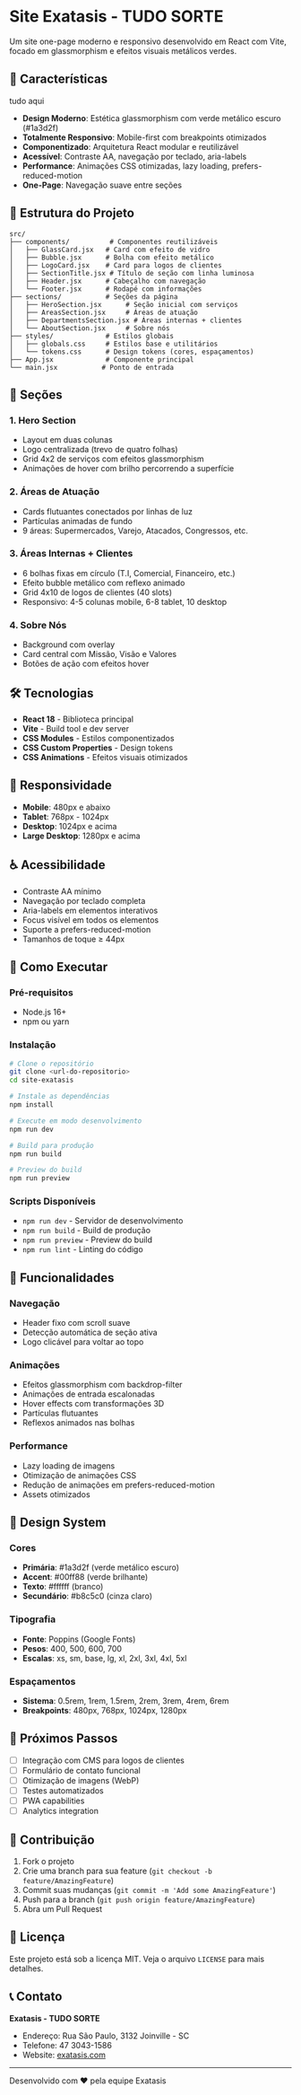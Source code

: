 # Site Exatasis - TUDO SORTE

Um site one-page moderno e responsivo desenvolvido em React com Vite, focado em glassmorphism e efeitos visuais metálicos verdes.

## 🚀 Características
tudo aqui
- **Design Moderno**: Estética glassmorphism com verde metálico escuro (#1a3d2f)
- **Totalmente Responsivo**: Mobile-first com breakpoints otimizados
- **Componentizado**: Arquitetura React modular e reutilizável
- **Acessível**: Contraste AA, navegação por teclado, aria-labels
- **Performance**: Animações CSS otimizadas, lazy loading, prefers-reduced-motion
- **One-Page**: Navegação suave entre seções

## 📁 Estrutura do Projeto

```
src/
├── components/          # Componentes reutilizáveis
│   ├── GlassCard.jsx   # Card com efeito de vidro
│   ├── Bubble.jsx      # Bolha com efeito metálico
│   ├── LogoCard.jsx    # Card para logos de clientes
│   ├── SectionTitle.jsx # Título de seção com linha luminosa
│   ├── Header.jsx      # Cabeçalho com navegação
│   └── Footer.jsx      # Rodapé com informações
├── sections/           # Seções da página
│   ├── HeroSection.jsx      # Seção inicial com serviços
│   ├── AreasSection.jsx     # Áreas de atuação
│   ├── DepartmentsSection.jsx # Áreas internas + clientes
│   └── AboutSection.jsx     # Sobre nós
├── styles/             # Estilos globais
│   ├── globals.css     # Estilos base e utilitários
│   └── tokens.css      # Design tokens (cores, espaçamentos)
├── App.jsx             # Componente principal
└── main.jsx           # Ponto de entrada
```

## 🎨 Seções

### 1. Hero Section
- Layout em duas colunas
- Logo centralizada (trevo de quatro folhas)
- Grid 4x2 de serviços com efeitos glassmorphism
- Animações de hover com brilho percorrendo a superfície

### 2. Áreas de Atuação
- Cards flutuantes conectados por linhas de luz
- Partículas animadas de fundo
- 9 áreas: Supermercados, Varejo, Atacados, Congressos, etc.

### 3. Áreas Internas + Clientes
- 6 bolhas fixas em círculo (T.I, Comercial, Financeiro, etc.)
- Efeito bubble metálico com reflexo animado
- Grid 4x10 de logos de clientes (40 slots)
- Responsivo: 4-5 colunas mobile, 6-8 tablet, 10 desktop

### 4. Sobre Nós
- Background com overlay
- Card central com Missão, Visão e Valores
- Botões de ação com efeitos hover

## 🛠️ Tecnologias

- **React 18** - Biblioteca principal
- **Vite** - Build tool e dev server
- **CSS Modules** - Estilos componentizados
- **CSS Custom Properties** - Design tokens
- **CSS Animations** - Efeitos visuais otimizados

## 📱 Responsividade

- **Mobile**: 480px e abaixo
- **Tablet**: 768px - 1024px
- **Desktop**: 1024px e acima
- **Large Desktop**: 1280px e acima

## ♿ Acessibilidade

- Contraste AA mínimo
- Navegação por teclado completa
- Aria-labels em elementos interativos
- Focus visível em todos os elementos
- Suporte a prefers-reduced-motion
- Tamanhos de toque ≥ 44px

## 🚀 Como Executar

### Pré-requisitos
- Node.js 16+ 
- npm ou yarn

### Instalação
```bash
# Clone o repositório
git clone <url-do-repositorio>
cd site-exatasis

# Instale as dependências
npm install

# Execute em modo desenvolvimento
npm run dev

# Build para produção
npm run build

# Preview do build
npm run preview
```

### Scripts Disponíveis

- `npm run dev` - Servidor de desenvolvimento
- `npm run build` - Build de produção
- `npm run preview` - Preview do build
- `npm run lint` - Linting do código

## 🎯 Funcionalidades

### Navegação
- Header fixo com scroll suave
- Detecção automática de seção ativa
- Logo clicável para voltar ao topo

### Animações
- Efeitos glassmorphism com backdrop-filter
- Animações de entrada escalonadas
- Hover effects com transformações 3D
- Partículas flutuantes
- Reflexos animados nas bolhas

### Performance
- Lazy loading de imagens
- Otimização de animações CSS
- Redução de animações em prefers-reduced-motion
- Assets otimizados

## 🎨 Design System

### Cores
- **Primária**: #1a3d2f (verde metálico escuro)
- **Accent**: #00ff88 (verde brilhante)
- **Texto**: #ffffff (branco)
- **Secundário**: #b8c5c0 (cinza claro)

### Tipografia
- **Fonte**: Poppins (Google Fonts)
- **Pesos**: 400, 500, 600, 700
- **Escalas**: xs, sm, base, lg, xl, 2xl, 3xl, 4xl, 5xl

### Espaçamentos
- **Sistema**: 0.5rem, 1rem, 1.5rem, 2rem, 3rem, 4rem, 6rem
- **Breakpoints**: 480px, 768px, 1024px, 1280px

## 📝 Próximos Passos

- [ ] Integração com CMS para logos de clientes
- [ ] Formulário de contato funcional
- [ ] Otimização de imagens (WebP)
- [ ] Testes automatizados
- [ ] PWA capabilities
- [ ] Analytics integration

## 🤝 Contribuição

1. Fork o projeto
2. Crie uma branch para sua feature (`git checkout -b feature/AmazingFeature`)
3. Commit suas mudanças (`git commit -m 'Add some AmazingFeature'`)
4. Push para a branch (`git push origin feature/AmazingFeature`)
5. Abra um Pull Request

## 📄 Licença

Este projeto está sob a licença MIT. Veja o arquivo `LICENSE` para mais detalhes.

## 📞 Contato

**Exatasis - TUDO SORTE**
- Endereço: Rua São Paulo, 3132 Joinville - SC
- Telefone: 47 3043-1586
- Website: [exatasis.com](https://exatasis.com)

---

Desenvolvido com ❤️ pela equipe Exatasis
